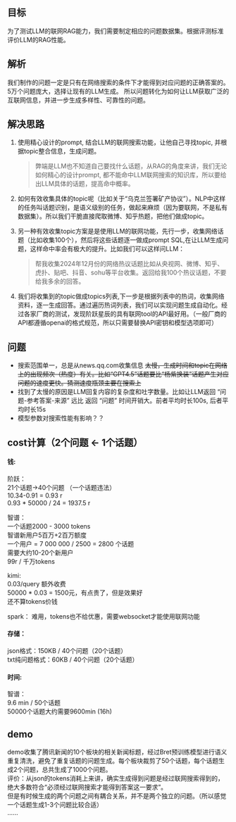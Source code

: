 ## 目标
为了测试LLM的联网RAG能力，我们需要制定相应的问题数据集。根据评测标准评价LLM的RAG性能。

## 解析
我们制作的问题一定是只有在网络搜索的条件下才能得到对应问题的正确答案的。
5万个问题庞大，选择让现有的LLM生成。
所以问题转化为如何让LLM获取广泛的互联网信息，并进一步生成多样性、可靠性的问题。

## 解决思路
1. 使用精心设计的prompt, 结合LLM的联网搜索功能，让他自己寻找topic, 并根据topic整合信息，生成问题。
    >弊端是LLM也不知道自己要找什么话题，从RAG的角度来讲，我们无论如何精心的设计prompt, 都不能命中LLM联网搜索的知识库，所以要给出LLM具体的话题，提高命中概率。

2. 如何有效收集具体的topic呢（比如关于“乌克兰签署矿产协议”）。NLP中这样的任务叫话题识别，是语义级别的任务，做起来麻烦（因为要联网，不是私有数据集）。所以我们干脆直接爬取微博、知乎热题，把他们做成topic。

3. 另一种有效收集topic方案是是使用LLM的联网功能，先行一步，收集网络话题（比如收集100个），然后将这些话题逐一做成prompt SQL,在让LLM生成问题，这样命中率会有极大的提升。比如我们可以这样问LLM：
    >帮我收集2024年12月份的网络热议话题比如从央视网、微博、知乎、虎扑、贴吧、抖音、sohu等平台收集。返回给我100个热议话题，不要给我多余的回答。

4. 我们将收集到的topic做成topics列表,下一步是根据列表中的热词，收集网络资料，逐一生成回答。通过遍历热词列表，我们可以实现问题生成自动化。经过各家厂商的测试，发现阶跃星辰的具有联网tool的API最好用。（一般厂商的API都遵循openai的格式规范，所以只需要替换API密钥和模型选项即可）

## 问题 
- 搜索范围单一，总是从news.qq.com收集信息
~~太慢，生成时间和topic在网络上的出现频次（热度）有关。比如“GPT4.5”话题要比“杨紫换装”话题产生对应问题的速度更快。猜测速度瓶颈主要在搜索上~~
- 找到了太慢的原因是LLM回复内容的复杂度和吐字数量。比如让LLM返回 “问题-参考答案-来源” 远比 返回 “问题” 时间开销大。前者平均时长100s, 后者平均时长15s
- 模型参数对搜索性能有影响？？

## cost计算（2个问题 <- 1个话题）
#### 钱:  
阶跃：  
21个话题->40个问题 （一个话题违法）  
10.34-0.91 = 0.93 r  
0.93 * 50000 / 24 = 1937.5 r  

智谱：  
一个话题2000 - 3000 tokens  
智谱新用户5百万+2百万额度  
一个用户 = 7 000 000 / 2500 = 2800 个话题  
需要大约10-20个新用户  
99r / 千万tokens  

kimi:  
0.03/query 额外收费  
50000 * 0.03 = 1500元，有点贵了，但是效果好  
还不算tokens价钱  

spark：
难用，tokens也不给优惠，需要websocket才能使用联网功能  

####  存储：  
json格式：150KB / 40个问题（20个话题）  
txt纯问题格式：60KB / 40个问题（20个话题）  

#### 时间:
智谱：  
9.6 min / 50个话题  
50000个话题大约需要9600min (16h)  

## demo
demo收集了腾讯新闻的10个板块的相关新闻标题，经过Bret预训练模型进行语义重复清洗，避免了重复话题的问题生成。每个板块裁剪了50个话题，每个话题生成2个问题，总共生成了1000个问题。  
评价：从json的tokens消耗上来讲，确实生成得到问题是经过联网搜索得到的，绝大多数符合“必须经过联网搜索才能得到答案这一要求”。  
但是有时候生成的两个问题之间有耦合关系，并不是两个独立的问题。（所以感觉一个话题生成1-3个问题比较合适）  
......  







